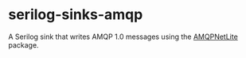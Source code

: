 # serilog-sinks-amqp

A Serilog sink that writes AMQP 1.0 messages using the [AMQPNetLite](https://www.nuget.org/packages/AMQPNetLite/) package. 
